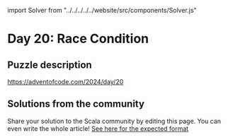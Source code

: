import Solver from "../../../../../website/src/components/Solver.js"

# Day 20: Race Condition

## Puzzle description

https://adventofcode.com/2024/day/20

## Solutions from the community

Share your solution to the Scala community by editing this page.
You can even write the whole article! [See here for the expected format](https://github.com/scalacenter/scala-advent-of-code/discussions/424)
